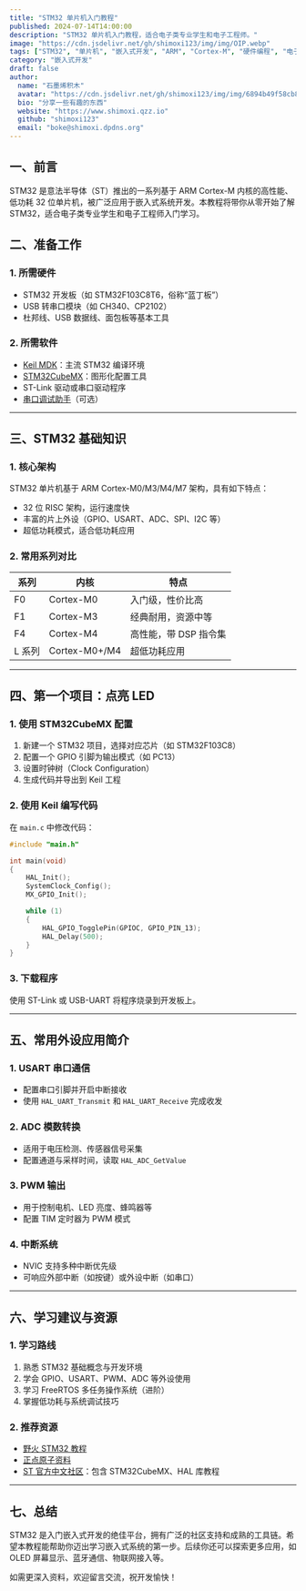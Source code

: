 ```yaml
---
title: "STM32 单片机入门教程"
published: 2024-07-14T14:00:00
description: "STM32 单片机入门教程，适合电子类专业学生和电子工程师。"
image: "https://cdn.jsdelivr.net/gh/shimoxi123/img/img/OIP.webp"
tags: ["STM32", "单片机", "嵌入式开发", "ARM", "Cortex-M", "硬件编程", "电子工程"]
category: "嵌入式开发"
draft: false
author:
  name: "石墨烯积木"
  avatar: "https://cdn.jsdelivr.net/gh/shimoxi123/img/img/6894b49f58cb8da5c80fd8e5.webp"
  bio: "分享一些有趣的东西"
  website: "https://www.shimoxi.qzz.io"
  github: "shimoxi123"
  email: "boke@shimoxi.dpdns.org"
---
```



<!-- more -->
## 一、前言

STM32 是意法半导体（ST）推出的一系列基于 ARM Cortex-M 内核的高性能、低功耗 32 位单片机，被广泛应用于嵌入式系统开发。本教程将带你从零开始了解 STM32，适合电子类专业学生和电子工程师入门学习。

## 二、准备工作

### 1. 所需硬件

- STM32 开发板（如 STM32F103C8T6，俗称“蓝丁板”）
- USB 转串口模块（如 CH340、CP2102）
- 杜邦线、USB 数据线、面包板等基本工具

### 2. 所需软件

- [Keil MDK](https://www.keil.com/download/)：主流 STM32 编译环境
- [STM32CubeMX](https://www.st.com/en/development-tools/stm32cubemx.html)：图形化配置工具
- ST-Link 驱动或串口驱动程序
- [串口调试助手](https://freeware.the-meiers.org/)（可选）

---

## 三、STM32 基础知识

### 1. 核心架构

STM32 单片机基于 ARM Cortex-M0/M3/M4/M7 架构，具有如下特点：

- 32 位 RISC 架构，运行速度快
- 丰富的片上外设（GPIO、USART、ADC、SPI、I2C 等）
- 超低功耗模式，适合低功耗应用

### 2. 常用系列对比

| 系列   | 内核            | 特点            |
| ---- | ------------- | ------------- |
| F0   | Cortex-M0     | 入门级，性价比高      |
| F1   | Cortex-M3     | 经典耐用，资源中等     |
| F4   | Cortex-M4     | 高性能，带 DSP 指令集 |
| L 系列 | Cortex-M0+/M4 | 超低功耗应用        |

---

## 四、第一个项目：点亮 LED

### 1. 使用 STM32CubeMX 配置

1. 新建一个 STM32 项目，选择对应芯片（如 STM32F103C8）
2. 配置一个 GPIO 引脚为输出模式（如 PC13）
3. 设置时钟树（Clock Configuration）
4. 生成代码并导出到 Keil 工程

### 2. 使用 Keil 编写代码

在 `main.c` 中修改代码：

```c
#include "main.h"

int main(void)
{
    HAL_Init();
    SystemClock_Config();
    MX_GPIO_Init();

    while (1)
    {
        HAL_GPIO_TogglePin(GPIOC, GPIO_PIN_13);
        HAL_Delay(500);
    }
}
```

### 3. 下载程序

使用 ST-Link 或 USB-UART 将程序烧录到开发板上。

---

## 五、常用外设应用简介

### 1. USART 串口通信

- 配置串口引脚并开启中断接收
- 使用 `HAL_UART_Transmit` 和 `HAL_UART_Receive` 完成收发

### 2. ADC 模数转换

- 适用于电压检测、传感器信号采集
- 配置通道与采样时间，读取 `HAL_ADC_GetValue`

### 3. PWM 输出

- 用于控制电机、LED 亮度、蜂鸣器等
- 配置 TIM 定时器为 PWM 模式

### 4. 中断系统

- NVIC 支持多种中断优先级
- 可响应外部中断（如按键）或外设中断（如串口）

---

## 六、学习建议与资源

### 1. 学习路线

1. 熟悉 STM32 基础概念与开发环境
2. 学会 GPIO、USART、PWM、ADC 等外设使用
3. 学习 FreeRTOS 多任务操作系统（进阶）
4. 掌握低功耗与系统调试技巧

### 2. 推荐资源

- [野火 STM32 教程](https://www.embedfire.com/)
- [正点原子资料](https://www.openedv.com/)
- [ST 官方中文社区](https://community.st.com/s/)：包含 STM32CubeMX、HAL 库教程

---

## 七、总结

STM32 是入门嵌入式开发的绝佳平台，拥有广泛的社区支持和成熟的工具链。希望本教程能帮助你迈出学习嵌入式系统的第一步。后续你还可以探索更多应用，如 OLED 屏幕显示、蓝牙通信、物联网接入等。

如需更深入资料，欢迎留言交流，祝开发愉快！

